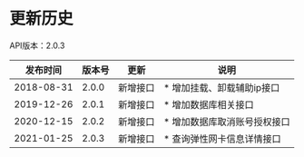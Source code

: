 # 更新历史 #
API版本：2.0.3

|发布时间|版本号|更新|说明|
|---|---|---|---|
|2018-08-31   |2.0.0   |新增接口       | * 增加挂载、卸载辅助ip接口
|2019-12-26   |2.0.1   |新增接口       | * 增加数据库相关接口
|2020-12-15   |2.0.2   |新增接口       | * 增加数据库取消账号授权接口
|2021-01-25   |2.0.3   |新增接口       | * 查询弹性网卡信息详情接口
